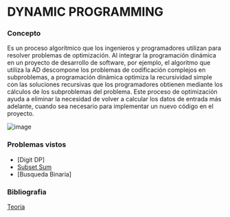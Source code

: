 # DYNAMIC PROGRAMMING 

### Concepto
Es un proceso algorítmico que los ingenieros y programadores utilizan para resolver problemas de optimización. Al integrar la programación dinámica en un proyecto de desarrollo de software, por ejemplo, el algoritmo que utiliza la AD descompone los problemas de codificación complejos en subproblemas, a programación dinámica optimiza la recursividad simple con las soluciones recursivas que los programadores obtienen mediante los cálculos de los subproblemas del problema. Este proceso de optimización ayuda a eliminar la necesidad de volver a calcular los datos de entrada más adelante, cuando sea necesario para implementar un nuevo código en el proyecto.

![image](https://user-images.githubusercontent.com/102009436/196317985-37e1b25c-9560-4820-8dde-bd6b08d6ef91.png)


### Problemas vistos
- [Digit DP]
- [Subset Sum](https://github.com/Lagunator/Algoritmica/tree/main/Dynamic%20Programming/Subset%20Sum)
- [Busqueda Binaria]




### Bibliografia 
[Teoria](https://historiadelaempresa.com/programacion-dinamica)
